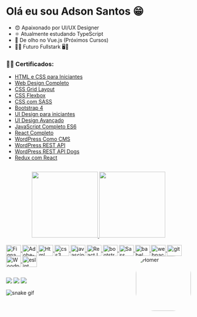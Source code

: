 # Olá eu sou Adson Santos 😁

- 😍 Apaixonado por UI/UX Designer 
- ⚛️ Atualmente estudando TypeScript
- 👀 De olho no Vue.js (Próximos Cursos)
- 👨‍💻 Futuro Fullstark 🖥️📱
### 👨‍🎓 Certificados: 
- <a href="https://www.origamid.com/certificate/fde44b77/" target="_blank">HTML e CSS para Iniciantes</a>
- <a href="https://www.origamid.com/certificate/14737dda/" target="_blank">Web Design Completo</a>
- <a href="https://www.origamid.com/certificate/1a2ebc60/" target="_blank">CSS Grid Layout</a>
- <a href="https://www.origamid.com/certificate/9b11990d/" target="_blank">CSS Flexbox</a>
- <a href="https://www.origamid.com/certificate/b60b6052/" target="_blank">CSS com SASS</a>
- <a href="https://www.origamid.com/certificate/2622684e/" target="_blank">Bootstrap 4</a>
- <a href="https://www.origamid.com/certificate/00a9455f/" target="_blank">UI Design para iniciantes</a> 
- <a href="https://www.origamid.com/certificate/b03d6b34/" target="_blank">UI Design Avançado</a> 
- <a href="https://www.origamid.com/certificate/3850eb88/" target="_blank">JavaScript Completo ES6</a>
- <a href="https://www.origamid.com/certificate/2b3ae3a5/" target="_blank">React Completo</a>
- <a href="https://www.origamid.com/certificate/b6aa909b/" target="_blank">WordPress Como CMS</a>
- <a href="https://www.origamid.com/certificate/0b413b11/" target="_blank">WordPress REST API</a>
- <a href="https://www.origamid.com/certificate/5fcaafcb/" target="_blank">WordPress REST API Dogs</a>
- <a href="https://www.origamid.com/certificate/70dd1348/" target="_blank">Redux com React</a>


##

<div align="center">
  <a href="https://github.com/adsonsandias">
  <img height="180em" src="https://github-readme-stats.vercel.app/api?username=adsonsandias&show_icons=true&theme=buefy&include_all_commits=true&count_private=true"/>
  <img height="180em" src="https://github-readme-stats.vercel.app/api/top-langs/?username=adsonsandias&layout=compact&langs_count=7&theme=buefy"/>
</div>
  
<div style="display: inline_block"><br>
  <img align="center"  alt="Figna" height="30" width="40" src="https://cdn.jsdelivr.net/gh/devicons/devicon/icons/figma/figma-original.svg">
  <img align="center"  alt="Adobe-XD" height="30" width="40" src="https://cdn.jsdelivr.net/gh/devicons/devicon/icons/xd/xd-plain.svg">
  <img align="center"  alt="Html" height="30" width="40" src="https://cdn.jsdelivr.net/gh/devicons/devicon/icons/html5/html5-original.svg">
  <img align="center"  alt="css3" height="30" width="40" src="https://cdn.jsdelivr.net/gh/devicons/devicon/icons/css3/css3-original.svg">
  <img align="center"  alt="javascipt" height="30" width="40" src="https://cdn.jsdelivr.net/gh/devicons/devicon/icons/javascript/javascript-original.svg">
  <img align="center"  alt="ReactJS" height="30" width="40" src="https://cdn.jsdelivr.net/gh/devicons/devicon/icons/react/react-original.svg">
  <img align="center"  alt="bootstrap5" height="30" width="40" src="https://cdn.jsdelivr.net/gh/devicons/devicon/icons/bootstrap/bootstrap-original.svg">
  <img align="center"  alt="Sass" height="30" width="40" src="https://cdn.jsdelivr.net/gh/devicons/devicon/icons/sass/sass-original.svg">
  <img align="center"  alt="babel" height="30" width="40" src="https://cdn.jsdelivr.net/gh/devicons/devicon/icons/babel/babel-original.svg">
  <img align="center"  alt="webpack" height="30" width="40" src="https://cdn.jsdelivr.net/gh/devicons/devicon/icons/webpack/webpack-original.svg">
  <img align="center"  alt="git" height="30" width="40" src="https://cdn.jsdelivr.net/gh/devicons/devicon/icons/git/git-original.svg">
  <img align="center"  alt="Woodpress" height="30" width="40" src="https://cdn.jsdelivr.net/gh/devicons/devicon/icons/wordpress/wordpress-plain.svg">
  <img align="center"  alt="eslint" height="30" width="40" src="https://cdn.jsdelivr.net/gh/devicons/devicon/icons/eslint/eslint-original.svg">
  <img align="right"   alt="Homer" height="150" style="border-radius:50px; transform: " src="https://img.icons8.com/color/240/undefined/github-2.png">
</div>
  
##
 
<div> 
  <a href="https://instagram.com/adson.san.dev" target="_blank"><img src="https://img.shields.io/badge/-Instagram-%23E4405F?style=for-the-badge&logo=instagram&logoColor=white" target="_blank"></a>
  <a href = "mailto:adson.sd@protonmail.com"><img src="https://img.shields.io/badge/-Protonmail-%23333?style=for-the-badge&logo=protonmail&logoColor=white" target="_blank"></a>
  <a href="https://www.linkedin.com/in/adson-santos-72ba75140/" target="_blank"><img src="https://img.shields.io/badge/-LinkedIn-%230077B5?style=for-the-badge&logo=linkedin&logoColor=white" target="_blank"></a>
 
  ![snake gif](https://github.com/adsonsandias/adsonsandias/blob/output/github-contribution-grid-snake.svg)
  
</div>
